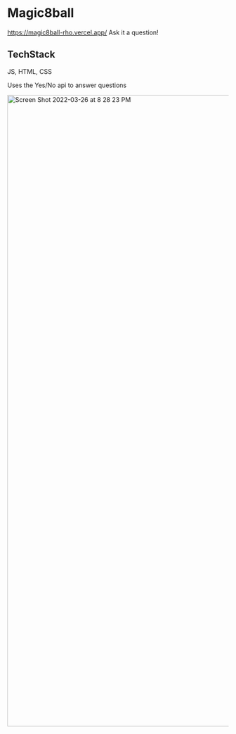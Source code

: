 # Magic8ball
https://magic8ball-rho.vercel.app/
Ask it a question!


## TechStack

JS, HTML, CSS 

Uses the Yes/No api to answer questions



<img width="1437" alt="Screen Shot 2022-03-26 at 8 28 23 PM" src="https://user-images.githubusercontent.com/88252222/160261509-38f3420d-9aca-4055-aa81-a2d60ffb642f.png">
